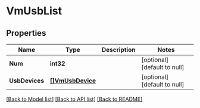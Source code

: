 # VmUsbList

## Properties
Name | Type | Description | Notes
------------ | ------------- | ------------- | -------------
**Num** | **int32** |  | [optional] [default to null]
**UsbDevices** | [**[]VmUsbDevice**](VMUsbDevice.md) |  | [optional] [default to null]

[[Back to Model list]](../README.md#documentation-for-models) [[Back to API list]](../README.md#documentation-for-api-endpoints) [[Back to README]](../README.md)

